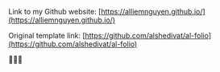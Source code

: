 Link to my Github website: [https://alliemnguyen.github.io/](https://alliemnguyen.github.io/)

Original template link: [https://github.com/alshedivat/al-folio](https://github.com/alshedivat/al-folio)

🔬🦦🦔
